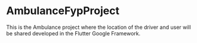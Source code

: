 # AmbulanceFypProject
This is the Ambulance project where the location of the driver and user will be shared developed in the Flutter Google Framework.
